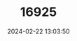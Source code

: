 ---
title: "16925"
category: "Phelsuma gigas"
draft: false
date: 2024-02-22 13:03:50
languages:
  English: ["Liénard's Giant Gecko", "Rodrigues' Day Gecko"]
  French: ["Gecko diurne géant de Rodrigues", "Phelsume de géant Rodrigues"]
---